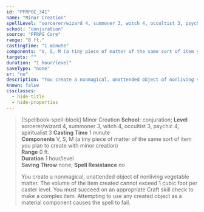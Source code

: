```yaml
---
id: "PFRPGC_341"
name: "Minor Creation"
spellLevel: "sorcerer/wizard 4, summoner 3, witch 4, occultist 3, psychic 4, spiritualist 3"
school: "conjuration"
source: "PFRPG Core"
range: "0 ft."
castingTime: "1 minute"
components: "V, S, M (a tiny piece of matter of the same sort of item you plan to create with minor creation)"
targets: ""
duration: "1 hour/level"
saveType: "none"
sr: "no"
description: "You create a nonmagical, unattended object of nonliving vegetable matter. The volume of the item created cannot exceed 1 cubic foot per caster level. You must succeed on an appropriate Craft skill check to make a complex item.  Attempting to use any created object as a material component causes the spell to fail."
known: false
cssclasses:
  - hide-title
  - hide-properties
---
```


> [!spellbook-spell-block] Minor Creation
> **School:** conjuration; **Level** sorcerer/wizard 4, summoner 3, witch 4, occultist 3, psychic 4, spiritualist 3
> **Casting Time** 1 minute  
> **Components** V, S, M (a tiny piece of matter of the same sort of item you plan to create with minor creation)  
> **Range** 0 ft.  
> **Duration** 1 hour/level  
> **Saving Throw** none; **Spell Resistance** no
> 
> You create a nonmagical, unattended object of nonliving vegetable matter. The volume of the item created cannot exceed 1 cubic foot per caster level. You must succeed on an appropriate Craft skill check to make a complex item.  Attempting to use any created object as a material component causes the spell to fail.